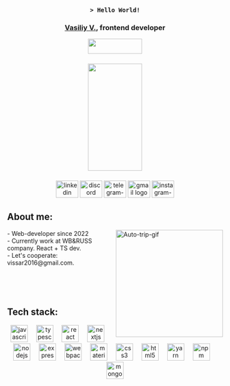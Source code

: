 <div align="center">
  
  ### `> Hello World!`
  ### [Vasiliy V.](https://github.com/vwsrv), frontend developer
  <img height="35" width='50%' src="https://www.codewars.com/users/vwsrv/badges/large"  />
 
</div>

###

<div align="center">
  <img height="250" width='50%' src="https://media1.tenor.com/m/XWf4_KKbCP0AAAAd/гордон-смотрит-из-за-стола.gif"  />
</div>

###

<div align="center">
  <a href='#' target="_blank"><img src="https://raw.githubusercontent.com/maurodesouza/profile-readme-generator/master/src/assets/icons/social/linkedin/default.svg" width="52" height="40" alt="linkedin logo"/></a>
  <a href="https://discord.gg/NnGvETG2" target="_blank"><img src="https://raw.githubusercontent.com/maurodesouza/profile-readme-generator/master/src/assets/icons/social/discord/default.svg" width="52" height="40" alt="discord logo"/></a>
  <a href="https://t.me/prayftorespect" target="_blank"><img src="https://raw.githubusercontent.com/maurodesouza/profile-readme-generator/master/src/assets/icons/social/telegram/default.svg" width="52" height="40" alt="telegram-logo"/></a>
  <a href="mailto:vissar2016@gmail.com" target="_blank"><img src="https://raw.githubusercontent.com/maurodesouza/profile-readme-generator/master/src/assets/icons/social/gmail/default.svg" width="52" height="40" alt="gmail logo"/></a>
  <a href="https://www.instagram.com/wvsarr" target="_blank"><img src="https://raw.githubusercontent.com/maurodesouza/profile-readme-generator/master/src/assets/icons/social/instagram/default.svg" width="52" height="40" alt="instagram-logo"/></a>
</div>

###

<h2 align="left">About me:</h2>
  <p>
  <img align="right" width="250" src="https://media1.tenor.com/m/43GjRfhbGmQAAAAd/мага-сияй-лезгинка-мага.gif" alt="Auto-trip-gif" />
  - Web-developer since 2022 <br/>
  - Currently work at WB&RUSS company. React + TS dev. <br/>
  - Let's cooperate: vissar2016@gmail.com.</strong><br/>
</p><br/><br/><br/>

###
## Tech stack:
<div align="center">
  <img src="https://cdn.jsdelivr.net/gh/devicons/devicon/icons/javascript/javascript-original.svg" height="40" alt="javascript logo"  />
  <img width="12" />
  <img src="https://cdn.jsdelivr.net/gh/devicons/devicon/icons/typescript/typescript-original.svg" height="40" alt="typescript logo"  />
  <img width="12" />
  <img src="https://cdn.jsdelivr.net/gh/devicons/devicon/icons/react/react-original.svg" height="40" alt="react logo"  />
  <img width="12" />
  <img src="https://cdn.jsdelivr.net/gh/devicons/devicon/icons/nextjs/nextjs-original.svg" height="40" alt="nextjs logo"  />
  <img width="12" />
  <img src="https://cdn.jsdelivr.net/gh/devicons/devicon/icons/nodejs/nodejs-original.svg" height="40" alt="nodejs logo"  />
  <img width="12" />
  <img src="https://skillicons.dev/icons?i=express" height="40" alt="express logo"  />
  <img width="12" />
  <img src="https://cdn.simpleicons.org/webpack/8DD6F9" height="40" alt="webpack logo"  />
  <img width="12" />
  <img src="https://cdn.jsdelivr.net/gh/devicons/devicon/icons/materialui/materialui-original.svg" height="40" alt="materialui logo"  />
  <img width="12" />
  <img src="https://skillicons.dev/icons?i=css" height="40" alt="css3 logo"  />
  <img width="12" />
  <img src="https://skillicons.dev/icons?i=html" height="40" alt="html5 logo"  />
  <img width="12" />
  <img src="https://cdn.simpleicons.org/yarn/2C8EBB" height="40" alt="yarn logo"  />
  <img width="12" />
  <img src="https://cdn.simpleicons.org/npm/CB3837" height="40" alt="npm logo"  />
  <img width="12" />
  <img src="https://skillicons.dev/icons?i=mongodb" height="40" alt="mongodb logo"  />
</div><br/><br/>

